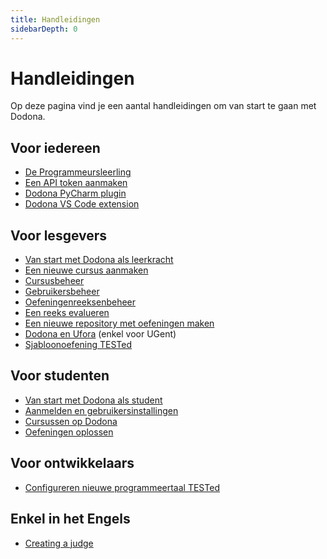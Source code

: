 ```yaml
---
title: Handleidingen
sidebarDepth: 0
---
```

# Handleidingen

Op deze pagina vind je een aantal handleidingen om van start te gaan met Dodona.

## Voor iedereen
* [De Programmeursleerling](the-coders-apprentice)
* [Een API token aanmaken](creating-an-api-token)
* [Dodona PyCharm plugin](pycharm-plugin)
* [Dodona VS Code extension](vs-code-extension)

## Voor lesgevers
* [Van start met Dodona als leerkracht](teachers/getting-started)
* [Een nieuwe cursus aanmaken](teachers/creating-a-course)
* [Cursusbeheer](teachers/course-management)
* [Gebruikersbeheer](teachers/user-management)
* [Oefeningenreeksenbeheer](teachers/exercise-series-management)
* [Een reeks evalueren](teachers/evaluate-series)
* [Een nieuwe repository met oefeningen maken](teachers/new-exercise-repo)
* [Dodona en Ufora](teachers/ufora) (enkel voor UGent)
* [Sjabloonoefening TESTed](teachers/tested-template-exercise)

## Voor studenten
* [Van start met Dodona als student](students/getting-started)
* [Aanmelden en gebruikersinstallingen](students/login-and-settings/)
* [Cursussen op Dodona](students/courses/)
* [Oefeningen oplossen](students/exercises/)

## Voor ontwikkelaars
* [Configureren nieuwe programmeertaal TESTed](developers/tested-configure-new-programming-language)

## Enkel in het Engels
* [Creating a judge](creating-a-judge)
